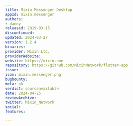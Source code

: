 ```yaml
---
title: Mixin Messenger Desktop
appId: mixin.messenger
authors:
- danny
released: 2019-03-15
discontinued: 
updated: 2024-03-27
version: 1.2.4
binaries: 
provider: Mixin Ltd.
providerWebsite: 
website: https://mixin.one
repository: https://github.com/MixinNetwork/flutter-app
issue: 
icon: mixin.messenger.png
bugbounty: 
meta: ok
verdict: sourceavailable
date: 2024-04-25
reviewArchive: 
twitter: Mixin_Network
social: 
features: 

---
```


